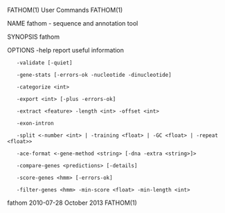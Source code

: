 FATHOM(1)                                                                                       User Commands                                                                                       FATHOM(1)

NAME
       fathom - sequence and annotation tool

SYNOPSIS
       fathom <ann> <dna> <commands>

OPTIONS
       -help  report useful information

       -validate [-quiet]

       -gene-stats [-errors-ok -nucleotide -dinucleotide]

       -categorize <int>

       -export <int> [-plus -errors-ok]

       -extract <feature> -length <int> -offset <int>

       -exon-intron

       -split <-number <int> | -training <float> | -GC <float> | -repeat <float>>

       -ace-format <-gene-method <string> [-dna -extra <string>]>

       -compare-genes <predictions> [-details]

       -score-genes <hmm> [-errors-ok]

       -filter-genes <hmm> -min-score <float> -min-length <int>

fathom 2010-07-28                                                                                October 2013                                                                                       FATHOM(1)
